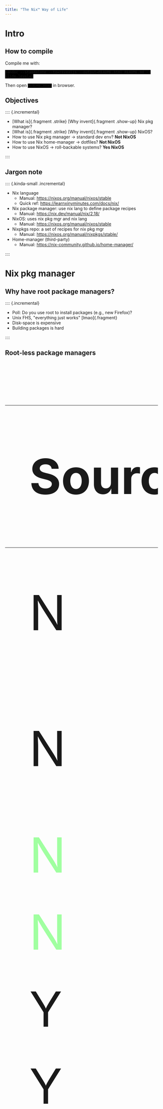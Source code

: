 ```yaml
---
title: "The Nix™ Way of Life"
---
```


# Intro

<style>
.kinda-small {
  font-size: 80%;
}
</style>

## How to compile

Compile me with:

```
pandoc --standalone --to=revealjs --output=README.html README.md --slide-level=2
```

Then open `README.html` in browser.

## Objectives

<style>
  .fragment.show-up {
    display: none;
  }
  .fragment.show-up.visible {
    display: inline;
  }
</style>

:::: {.incremental}

- [What is]{.fragment .strike} [Why invent]{.fragment .show-up} Nix pkg manager?
- [What is]{.fragment .strike} [Why invent]{.fragment .show-up} NixOS?
- How to use Nix pkg manager → standard dev env? **Not NixOS**
- How to use Nix home-manager → dotfiles? **Not NixOS**
- How to use NixOS → roll-backable systems? **Yes NixOS**

::::

## Jargon note

:::: {.kinda-small .incremental}

- Nix language
  - Manual: <https://nixos.org/manual/nixos/stable>
  - Quick ref: <https://learnxinyminutes.com/docs/nix/>
- Nix package manager: use nix lang to define package recipes
  - Manual: <https://nix.dev/manual/nix/2.18/>
- NixOS: uses nix pkg mgr and nix lang
  - Manual: <https://nixos.org/manual/nixos/stable>
- Nixpkgs repo: a set of recipes for nix pkg mgr
  - Manual: <https://nixos.org/manual/nixpkgs/stable/>
- Home-manager (third-party)
  - Manual: <https://nix-community.github.io/home-manager/>

::::

# Nix pkg manager

## Why have root package managers?

:::: {.incremental}

- Poll: Do you use root to install packages (e.g., new Firefox)?
- Unix FHS, "everything just works" [lmao]{.fragment}
- Disk-space is expensive
- Building packages is hard

::::

## Root-less package managers

<style>
#pkg-mgr-matrix {
  font-size: 4vh;
}
.highlight {
  color: #A0FFA0;
}
</style>
<table id="pkg-mgr-matrix">
<thead>
<tr><th>Source?</th><th>Unpriv?</th><th>Dep solv?</th><th>Examples</th></tr>
</thead>
<tbody>
<tr><td>N</td><td>N</td><td>N</td><td>Distro pkg mgrs (XBPS, Pacman)</td></tr>
<tr><td>N</td><td>N</td><td>Y</td><td>Distro pkg mgrs (APT, DNF, APK)</td></tr>
<tr class="highlight"><td>N</td><td>Y</td><td>N</td><td></td></tr>
<tr class="highlight"><td>N</td><td>Y</td><td>Y</td><td>Conda</td></tr>
<tr><td>Y</td><td>N</td><td>N</td><td></td></tr>
<tr><td>Y</td><td>N</td><td>Y</td><td></td></tr>
<tr class="highlight"><td>Y</td><td>Y</td><td>N</td><td>Ports-inspired (pkgsrc, Portage, MacPorts, Home/Linuxbrew), Functional pkg mgrs (Nix, Guix)</td></tr>
<tr class="highlight"><td>Y</td><td>Y</td><td>Y</td><td>Spack, 0install, $lang-level</td></tr>
</tbody>
</table>

## Advantages of root-less

:::: {.incremental}
- Can simply manipulate `$PATH`, `$PYTHON_PATH`, `$CLASSPATH` to make packages appear to be installed/uninstalled
  - Must load something in shell: `source ./activate.sh` or `nix develop`
- Each user can install their own pkgs
- Better security, principle of least privilege
- Root-less → multiple environments (project-specific)
- Private dependencies (wrapper scripts)
::::

## Purity and cache

<style>
.small {
  font-size: 3vh;
}
</style>

:::: {.incremental}

- Nix code is pure
- Build scripts run in sandbox (aka "hermetic" [Spradlin and Lodato 2020 (Google) ](https://google.github.io/building-secure-and-reliable-systems/raw/ch14.html))
- Much like [Pants](https://www.pantsbuild.org/), [Buck2](https://buck2.build/), [Bazel](https://bazel.build/), etc.
- Cache (aka "nix store"): hash-of-inputs (Nix src + pkgs src) to files or directories
  - [`/nix/store/0a0khkw34v25q8k6p44ma1rqa479r1za-gnutar-1.35/`]{.small}
  - [Has `.../bin/tar` and `.../share/man/man1/tar.1.gz`]{.small}
- Used whenever the hash matches (purity)
- Can be shared with other users and remote

::::

## Other comparisons

:::: {.incremental}

- Nix vs Pip/Virtualenv:

  - Both can create virtual environments
  - Nix can manage non-Python package (e.g., Ruff, pandoc, etc.)

- Nix vs Conda:

  :::: {.nonincremental}
  - Conda uses bins; Nix uses source with bin cache
  - Equally fast for common (cached) packages
  - From-source is more flexible and reliable
  ::::

::::

## Other comparisons

- Nix vs Spack:
  - [The Spack Package Manager (Gamblin et al. 2015)](https://dl.acm.org/doi/abs/10.2807623/1145.2807591)
  - Spack does SAT-solve: `spack install python@3.12.4 py-requests@3.5.6`
  - Nix has globally-consistent package set: `nix-env -i python pythonPackages.requests`
    - Select older revision of package set to get older versions
    - <https://lazamar.co.uk/nix-versions/>
  - Nix has better hermeticity and cache

## Other comparisons

- Nix vs Guix:
  - See [Courtès 2013](https://arxiv.org/abs/1305.4584)
  - Same idea
  - Nix lang + Bash vs Guile Scheme (Lisp)

# Nixpkgs, *the* package repository

---

![](https://repology.org/graph/map_repo_size_fresh.svg?xlimit=40000&ylimit=20000)

---

![](https://repology.org/graph/map_repo_size_fresh.svg)

## Repology.org

- Nixpkgs unstable and latest Nixpkgs stable takes the cake for N packages and N up-to-date packages
- Excluding $language package managers, they also win % up-to-date packages
- <https://repology.org/repositories/statistics/pvulnerable>
- N maintainers?

# NixOS

---

![](https://pm1.aminoapps.com/6410/5987479a055e4f5cae60dff1581608840f365b9b_hq.jpg)

Do you have a moment to talk about our lord and savior, NixOS?

## Imperative vs declarative

:::: {.incremental .kinda-small}

- Imperative configuration

  :::: {.nonincremental}
  - Machine has mutable state (files on disk)
  - Run commands to change
  ::::

- Declarative configuration

  :::: {.nonincremental}
  - [NixOS: A purely functional linux distribution (Dolstra and Löh 2008)](https://dl.acm.org/doi/abs/10.1145/1411204.1411255)
  - Program that generates immutable state (r.o. files on disk)
  - Edit/re-execute program to change
  - In practice, shunt what can't be declarative into islands of imperativeness
  - Impermanence
  ::::

:::

## Imperative + Configuration manager

- "If ... the playbook description of a system and the actual system state don't agree, then Ansible will make whatever changes are necessary for the system to match the playbook."
  -- [Learning Ansible basics by RedHat](https://www.redhat.com/en/topics/automation/learning-ansible-tutorial)

- Imperative + Ansible/Chef/Puppet == Declarative?

- In my opinion, Imperative + Ansible/Chef/Puppet == sort of declarative, when things go right

## Declarative vs imperative

Declarative is:

:::: {.incremental}

- ✅ Roll-backable (c.f. btrfs snapshots)
- ✅ Reproducible
- ✅ State is predictable
- ✅ Cachable
- ❌ Sometimes slow
- ❌ Harder to use

::::

# Using Nix pkg manager for dev env

## Pros

- Manage packages in any language with the same package manager
- Have the exact same dev env on every system (Linux, MacOS, WSL)
- Cache makes CI go brrr

## Cons

- People have to install Nix to have your dev env
- Have to learn how to write Nix (small bit)
- Don't have as wide choices available for package versions

## Setup

:::: {.kinda-small}

- Don't already have Nix pkg manager? Follow [Determinate Systems installer](https://install.determinate.systems/)

- Already have Nix pkg manager? Make sure flakes are enabled `nix flake --help`

  - If not NixOS, [`echo "experimental-features = nix-command flakes" >> ~/.config/nix.conf`]{.small}

  - If NixOS, add [`nix.settings.experimental-features = [ "nix-command" "flakes" ];`]{.small} to your configuration
- No git or `git add -A`

::::

## First Flake

```sh
nix flake --template github:numtide/flake-utils
```

```nix
let
  pkgs = nixpkgs.legacyPackages.${system};
  python = pkgs.python312;
  requirements = pypkgs: [ pkgs.panflute ];
in
{
  devShells.default = pkgs.mkShell {
    packages = [
      (python.withPackages requirements)
      pkgs.ruff
      pkgs.pandoc
    ];
  };
}
```

## Usage instructions

- `nix develop`
- `nix develop --command zsh`
- direnv

## Apps and Docker images

- Apps
- Docker images
- <https://github.com/uiuc-cs527-fa24/mp2-validator>

## Garbage collection

- Simply remove pkg from flake.nix, no "uninstall step"
- Could be in use by others
- Solution: Take out the garbage
  - Delete everything in the store not reachable from a gc-root

# Using Nix home-manager for dotfiles

## Pros

- Dotfiles can come with packages/dependencies
- Dotfiles can be generated programatically

## Cons

- Have to install Nix to deploy your dotfiles
- Have to learn how to write Nix (small bit)

## Setup

- See setup of Nix pkg mgr with flakes from previous
- [Home-manager manual > Nix Flakes](https://nix-community.github.io/home-manager/index.xhtml#ch-nix-flakes)

## Writing the config

- [Home-manager options](https://nix-community.github.io/home-manager/options.xhtml)
- Firefox with settings
- zsh with starship
- Examine `~/.zshrc`
- Desktop bg image (adding options)
- [Sam's dotfiles](https://github.com/charmoniumQ/dotfiles.nix)

# Using NixOS

## Pros

- Roll-backable/reproducible state (at boot-time!)
- Use variables across your configs and machines
- First class support for ZFS
- Impermanence 

## Cons

- The learning curve is a shear cliff
  - Have to learn functional programming to upgrade Firefox
  - "infinite recursion encountered"
- In order for a program to run on NixOS it must be built or patched by nix
  - Proprietary software can be difficult
  - If it's not in nixpkgs, then you may have to write a derivation for it yourself

## home-manager integration

<style>
  code {
    background: #000000;
  }
</style>

```nix
programs.nushell = {
  enable = true;
  configFile.source = ../config/nushell/config.nu;
  envFile.source = ../config/nushell/env.nu;
  shellAliases = 
    lib.attrsets.filterAttrs
    (name: val: val != null)
    osConfig.environment.shellAliases;
    # ^ home-manager config is using 
    # information from system-wide config
};
```

---
